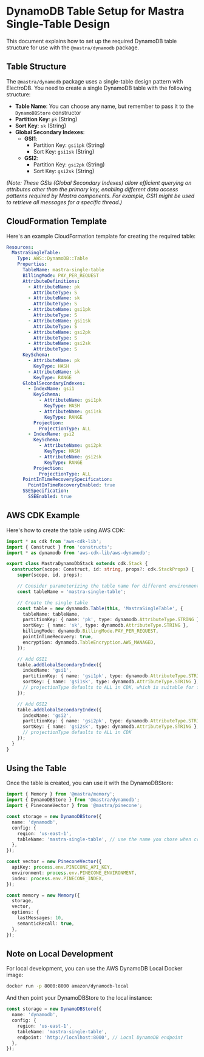 # DynamoDB Table Setup for Mastra Single-Table Design

This document explains how to set up the required DynamoDB table structure for use with the `@mastra/dynamodb` package.

## Table Structure

The `@mastra/dynamodb` package uses a single-table design pattern with ElectroDB. You need to create a single DynamoDB table with the following structure:

- **Table Name**: You can choose any name, but remember to pass it to the `DynamoDBStore` constructor
- **Partition Key**: `pk` (String)
- **Sort Key**: `sk` (String)
- **Global Secondary Indexes**:
  - **GSI1**:
    - Partition Key: `gsi1pk` (String)
    - Sort Key: `gsi1sk` (String)
  - **GSI2**:
    - Partition Key: `gsi2pk` (String)
    - Sort Key: `gsi2sk` (String)

_(Note: These GSIs (Global Secondary Indexes) allow efficient querying on attributes other than the primary key, enabling different data access patterns required by Mastra components. For example, GSI1 might be used to retrieve all messages for a specific thread.)_

## CloudFormation Template

Here's an example CloudFormation template for creating the required table:

```yaml
Resources:
  MastraSingleTable:
    Type: AWS::DynamoDB::Table
    Properties:
      TableName: mastra-single-table
      BillingMode: PAY_PER_REQUEST
      AttributeDefinitions:
        - AttributeName: pk
          AttributeType: S
        - AttributeName: sk
          AttributeType: S
        - AttributeName: gsi1pk
          AttributeType: S
        - AttributeName: gsi1sk
          AttributeType: S
        - AttributeName: gsi2pk
          AttributeType: S
        - AttributeName: gsi2sk
          AttributeType: S
      KeySchema:
        - AttributeName: pk
          KeyType: HASH
        - AttributeName: sk
          KeyType: RANGE
      GlobalSecondaryIndexes:
        - IndexName: gsi1
          KeySchema:
            - AttributeName: gsi1pk
              KeyType: HASH
            - AttributeName: gsi1sk
              KeyType: RANGE
          Projection:
            ProjectionType: ALL
        - IndexName: gsi2
          KeySchema:
            - AttributeName: gsi2pk
              KeyType: HASH
            - AttributeName: gsi2sk
              KeyType: RANGE
          Projection:
            ProjectionType: ALL
      PointInTimeRecoverySpecification:
        PointInTimeRecoveryEnabled: true
      SSESpecification:
        SSEEnabled: true
```

## AWS CDK Example

Here's how to create the table using AWS CDK:

```typescript
import * as cdk from 'aws-cdk-lib';
import { Construct } from 'constructs';
import * as dynamodb from 'aws-cdk-lib/aws-dynamodb';

export class MastraDynamoDbStack extends cdk.Stack {
  constructor(scope: Construct, id: string, props?: cdk.StackProps) {
    super(scope, id, props);

    // Consider parameterizing the table name for different environments
    const tableName = 'mastra-single-table';

    // Create the single table
    const table = new dynamodb.Table(this, 'MastraSingleTable', {
      tableName: tableName,
      partitionKey: { name: 'pk', type: dynamodb.AttributeType.STRING },
      sortKey: { name: 'sk', type: dynamodb.AttributeType.STRING },
      billingMode: dynamodb.BillingMode.PAY_PER_REQUEST,
      pointInTimeRecovery: true,
      encryption: dynamodb.TableEncryption.AWS_MANAGED,
    });

    // Add GSI1
    table.addGlobalSecondaryIndex({
      indexName: 'gsi1',
      partitionKey: { name: 'gsi1pk', type: dynamodb.AttributeType.STRING },
      sortKey: { name: 'gsi1sk', type: dynamodb.AttributeType.STRING },
      // projectionType defaults to ALL in CDK, which is suitable for flexible querying but has cost implications.
    });

    // Add GSI2
    table.addGlobalSecondaryIndex({
      indexName: 'gsi2',
      partitionKey: { name: 'gsi2pk', type: dynamodb.AttributeType.STRING },
      sortKey: { name: 'gsi2sk', type: dynamodb.AttributeType.STRING },
      // projectionType defaults to ALL in CDK
    });
  }
}
```

## Using the Table

Once the table is created, you can use it with the DynamoDBStore:

```typescript
import { Memory } from '@mastra/memory';
import { DynamoDBStore } from '@mastra/dynamodb';
import { PineconeVector } from '@mastra/pinecone';

const storage = new DynamoDBStore({
  name: 'dynamodb',
  config: {
    region: 'us-east-1',
    tableName: 'mastra-single-table', // use the name you chose when creating the table
  },
});

const vector = new PineconeVector({
  apiKey: process.env.PINECONE_API_KEY,
  environment: process.env.PINECONE_ENVIRONMENT,
  index: process.env.PINECONE_INDEX,
});

const memory = new Memory({
  storage,
  vector,
  options: {
    lastMessages: 10,
    semanticRecall: true,
  },
});
```

## Note on Local Development

For local development, you can use the AWS DynamoDB Local Docker image:

```bash
docker run -p 8000:8000 amazon/dynamodb-local
```

And then point your DynamoDBStore to the local instance:

```typescript
const storage = new DynamoDBStore({
  name: 'dynamodb',
  config: {
    region: 'us-east-1',
    tableName: 'mastra-single-table',
    endpoint: 'http://localhost:8000', // Local DynamoDB endpoint
  },
});
```
